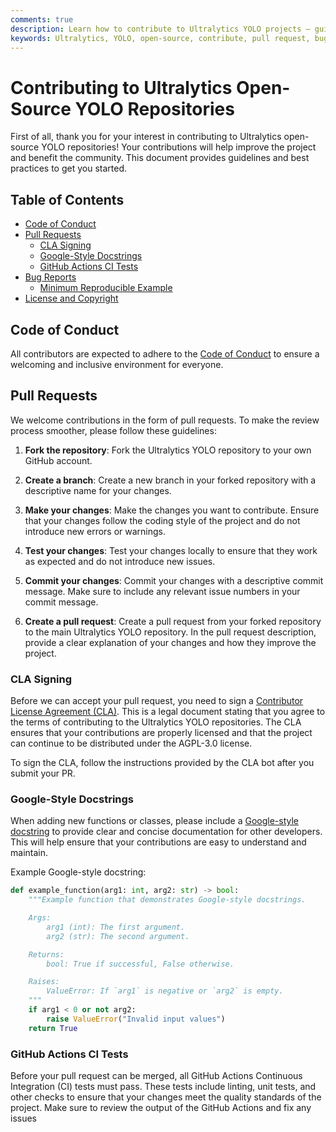 ```yaml
---
comments: true
description: Learn how to contribute to Ultralytics YOLO projects – guidelines for pull requests, reporting bugs, code conduct and CLA signing.
keywords: Ultralytics, YOLO, open-source, contribute, pull request, bug report, coding guidelines, CLA, code of conduct, GitHub
---
```


# Contributing to Ultralytics Open-Source YOLO Repositories

First of all, thank you for your interest in contributing to Ultralytics open-source YOLO repositories! Your contributions will help improve the project and benefit the community. This document provides guidelines and best practices to get you started.

## Table of Contents

- [Code of Conduct](#code-of-conduct)
- [Pull Requests](#pull-requests)
    - [CLA Signing](#cla-signing)
    - [Google-Style Docstrings](#google-style-docstrings)
    - [GitHub Actions CI Tests](#github-actions-ci-tests)
- [Bug Reports](#bug-reports)
    - [Minimum Reproducible Example](#minimum-reproducible-example)
- [License and Copyright](#license-and-copyright)

## Code of Conduct

All contributors are expected to adhere to the [Code of Conduct](code_of_conduct.md) to ensure a welcoming and inclusive environment for everyone.

## Pull Requests

We welcome contributions in the form of pull requests. To make the review process smoother, please follow these guidelines:

1. **Fork the repository**: Fork the Ultralytics YOLO repository to your own GitHub account.

2. **Create a branch**: Create a new branch in your forked repository with a descriptive name for your changes.

3. **Make your changes**: Make the changes you want to contribute. Ensure that your changes follow the coding style of the project and do not introduce new errors or warnings.

4. **Test your changes**: Test your changes locally to ensure that they work as expected and do not introduce new issues.

5. **Commit your changes**: Commit your changes with a descriptive commit message. Make sure to include any relevant issue numbers in your commit message.

6. **Create a pull request**: Create a pull request from your forked repository to the main Ultralytics YOLO repository. In the pull request description, provide a clear explanation of your changes and how they improve the project.

### CLA Signing

Before we can accept your pull request, you need to sign a [Contributor License Agreement (CLA)](CLA.md). This is a legal document stating that you agree to the terms of contributing to the Ultralytics YOLO repositories. The CLA ensures that your contributions are properly licensed and that the project can continue to be distributed under the AGPL-3.0 license.

To sign the CLA, follow the instructions provided by the CLA bot after you submit your PR.

### Google-Style Docstrings

When adding new functions or classes, please include a [Google-style docstring](https://google.github.io/styleguide/pyguide.html) to provide clear and concise documentation for other developers. This will help ensure that your contributions are easy to understand and maintain.

Example Google-style docstring:

```python
def example_function(arg1: int, arg2: str) -> bool:
    """Example function that demonstrates Google-style docstrings.

    Args:
        arg1 (int): The first argument.
        arg2 (str): The second argument.

    Returns:
        bool: True if successful, False otherwise.

    Raises:
        ValueError: If `arg1` is negative or `arg2` is empty.
    """
    if arg1 < 0 or not arg2:
        raise ValueError("Invalid input values")
    return True
```

### GitHub Actions CI Tests

Before your pull request can be merged, all GitHub Actions Continuous Integration (CI) tests must pass. These tests include linting, unit tests, and other checks to ensure that your changes meet the quality standards of the project. Make sure to review the output of the GitHub Actions and fix any issues
